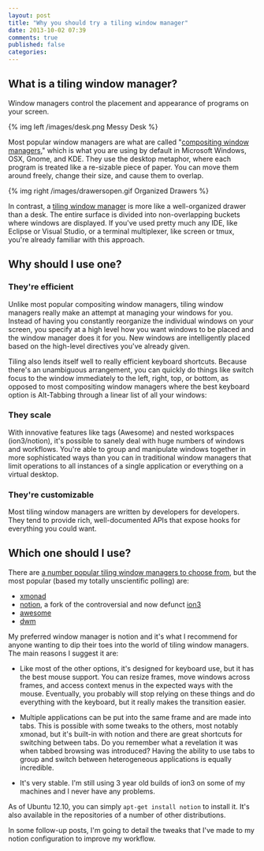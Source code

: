 ```yaml
---
layout: post
title: "Why you should try a tiling window manager"
date: 2013-10-02 07:39
comments: true
published: false
categories: 
---
```

## What is a tiling window manager?

Window managers control the placement and appearance of programs on your screen.

{% img left /images/desk.png Messy Desk %}

Most popular window managers are what are called "[compositing window managers](http://en.wikipedia.org/wiki/Compositing_window_manager)," which is what you are using by default in Microsoft Windows, OSX, Gnome, and KDE. They use the desktop metaphor, where each program is treated like a re-sizable piece of paper. You can move them around freely, change their size, and cause them to overlap.

{% img right /images/drawersopen.gif Organized Drawers %}

In contrast, a [tiling window manager](http://en.wikipedia.org/wiki/Tiling_window_manager) is more like a well-organized drawer than a desk. The entire surface is divided into non-overlapping buckets where windows are displayed. If you've used pretty much any IDE, like Eclipse or Visual Studio, or a terminal multiplexer, like screen or tmux, you're already familiar with this approach.
## Why should I use one?
### They're efficient

Unlike most popular compositing window managers, tiling window managers really make an attempt at managing your windows for you. Instead of having you constantly reorganize the individual windows on your screen, you specify at a high level how you want windows to be placed and the window manager does it for you. New windows are intelligently placed based on the high-level directives you've already given.

Tiling also lends itself well to really efficient keyboard shortcuts. Because there's an unambiguous arrangement, you can quickly do things like switch focus to the window immediately to the left, right, top, or bottom, as opposed to most compositing window managers where the best keyboard option is Alt-Tabbing through a linear list of all your windows:
### They scale

With innovative features like tags (Awesome) and nested workspaces (ion3/notion), it's possible to sanely deal with huge numbers of windows and workflows. You're able to group and manipulate windows together in more sophisticated ways than you can in traditional window managers that limit operations to all instances of a single application or everything on a virtual desktop.
### They're customizable

Most tiling window managers are written by developers for developers. They tend to provide rich, well-documented APIs that expose hooks for everything you could want.

## Which one should I use?

There are [a number popular tiling window managers to choose from](http://en.wikipedia.org/wiki/Tiling_window_manager#List_of_tiling_window_managers_for_X), but the most popular (based my totally unscientific polling) are:

- [xmonad](http://xmonad.org/)
- [notion](http://notion.sourceforge.net/), a fork of the controversial and now defunct [ion3](http://en.wikipedia.org/wiki/Ion_(window_manager))
- [awesome](http://awesome.naquadah.org/)
- [dwm](http://dwm.suckless.org/)

My preferred window manager is notion and it's what I recommend for anyone wanting to dip their toes into the world of tiling window managers. The main reasons I suggest it are:

- Like most of the other options, it's designed for keyboard use, but it has the best mouse support. You can resize frames, move windows across frames, and access context menus in the expected ways with the mouse. Eventually, you probably will stop relying on these things and do everything with the keyboard, but it really makes the transition easier.

- Multiple applications can be put into the same frame and are made into tabs. This is possible with some tweaks to the others, most notably xmonad, but it's built-in with notion and there are great shortcuts for switching between tabs. Do you remember what a revelation it was when tabbed browsing was introduced? Having the ability to use tabs to group and switch between heterogeneous applications is equally incredible.

- It's very stable. I'm still using 3 year old builds of ion3 on some of my machines and I never have any problems.

As of Ubuntu 12.10, you can simply `apt-get install notion` to install it. It's also available in the repositories of a number of other distributions.

In some follow-up posts, I'm going to detail the tweaks that I've made to my notion configuration to improve my workflow.